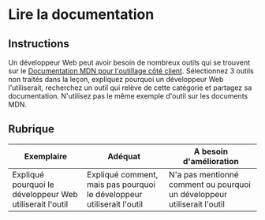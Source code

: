 # Lire la documentation

## Instructions

Un développeur Web peut avoir besoin de nombreux outils qui se trouvent sur le [Documentation MDN pour l'outillage côté client](https://developer.mozilla.org/en-US/docs/Learn/Tools_and_testing/Understanding_client-side_tools/Overview). Sélectionnez 3 outils non traités dans la leçon, expliquez pourquoi un développeur Web l'utiliserait, recherchez un outil qui relève de cette catégorie et partagez sa documentation. N'utilisez pas le même exemple d'outil sur les documents MDN.

## Rubrique

| Exemplaire                                               | Adéquat                                                                | A besoin d'amélioration                                                  |
| -------------------------------------------------------- | ---------------------------------------------------------------------- | ------------------------------------------------------------------------ |
| Expliqué pourquoi le développeur Web utiliserait l'outil | Expliqué comment, mais pas pourquoi le développeur utiliserait l'outil | N'a pas mentionné comment ou pourquoi un développeur utiliserait l'outil |
